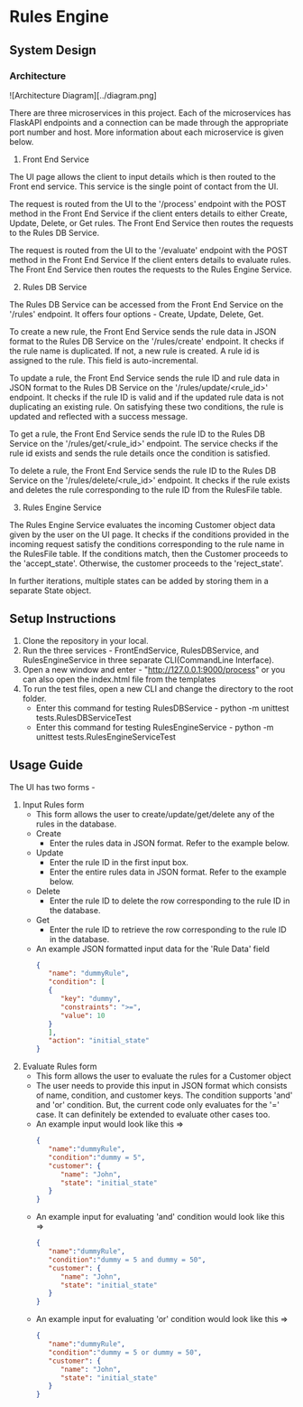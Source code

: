 # Rules Engine

## System Design

### Architecture

![Architecture Diagram][../diagram.png]

There are three microservices in this project. Each of the microservices has FlaskAPI endpoints and a connection can be made through the appropriate port number and host. More information about each microservice is given below.

1. Front End Service

The UI page allows the client to input details which is then routed to the Front end service. This service is the single point of contact from the UI.

The request is routed from the UI to the '/process' endpoint with the POST method in the Front End Service if the client enters details to either Create, Update, Delete, or Get rules. The Front End Service then routes the requests to the Rules DB Service.

The request is routed from the UI to the '/evaluate' endpoint with the POST method in the Front End Service If the client enters details to evaluate rules. The Front End Service then routes the requests to the Rules Engine Service.

2. Rules DB Service

The Rules DB Service can be accessed from the Front End Service on the '/rules' endpoint. It offers four options - Create, Update, Delete, Get.

To create a new rule, the Front End Service sends the rule data in JSON format to the Rules DB Service on the '/rules/create' endpoint. It checks if the rule name is duplicated. If not, a new rule is created. A rule id is assigned to the rule. This field is auto-incremental.

To update a rule, the Front End Service sends the rule ID and rule data in JSON format to the Rules DB Service on the '/rules/update/<rule_id>' endpoint. It checks if the rule ID is valid and if the updated rule data is not duplicating an existing rule. On satisfying these two conditions, the rule is updated and reflected with a success message.

To get a rule, the Front End Service sends the rule ID to the Rules DB Service on the '/rules/get/<rule_id>' endpoint. The service checks if the rule id exists and sends the rule details once the condition is satisfied.

To delete a rule, the Front End Service sends the rule ID to the Rules DB Service on the '/rules/delete/<rule_id>' endpoint. It checks if the rule exists and deletes the rule corresponding to the rule ID from the RulesFile table.

3. Rules Engine Service

The Rules Engine Service evaluates the incoming Customer object data given by the user on the UI page. It checks if the conditions provided in the incoming request satisfy the conditions corresponding to the rule name in the RulesFile table. If the conditions match, then the Customer proceeds to the 'accept_state'. Otherwise, the customer proceeds to the 'reject_state'.

In further iterations, multiple states can be added by storing them in a separate State object.

## Setup Instructions

1. Clone the repository in your local.
2. Run the three services - FrontEndService, RulesDBService, and RulesEngineService in three separate CLI(CommandLine Interface).
3. Open a new window and enter - "http://127.0.0.1:9000/process" or you can also open the index.html file from the templates
4. To run the test files, open a new CLI and change the directory to the root folder.
   - Enter this command for testing RulesDBService - python -m unittest tests.RulesDBServiceTest
   - Enter this command for testing RulesEngineService - python -m unittest tests.RulesEngineServiceTest

## Usage Guide

The UI has two forms -

1. Input Rules form
   - This form allows the user to create/update/get/delete any of the rules in the database.
   - Create
      - Enter the rules data in JSON format. Refer to the example below.
   - Update
      - Enter the rule ID in the first input box.
      - Enter the entire rules data in JSON format. Refer to the example below.
   - Delete
      - Enter the rule ID to delete the row corresponding to the rule ID in the database.
   - Get
      - Enter the rule ID to retrieve the row corresponding to the rule ID in the database.
   - An example JSON formatted input data for the 'Rule Data' field
      ```json
      {
         "name": "dummyRule", 
         "condition": [
         {
            "key": "dummy",
            "constraints": ">=",
            "value": 10
         }
         ],
         "action": "initial_state"
      }

2. Evaluate Rules form
   - This form allows the user to evaluate the rules for a Customer object
   - The user needs to provide this input in JSON format which consists of name, condition, and customer keys. The condition supports 'and' and 'or' condition. But, the current code only evaluates for the '=' case. It can definitely be extended to evaluate other cases too.
   - An example input would look like this =>
      ```json
      {
         "name":"dummyRule",
         "condition":"dummy = 5",
         "customer": {
            "name": "John", 
            "state": "initial_state"
         }
      }
   - An example input for evaluating 'and' condition would look like this =>
      ```json
      {
         "name":"dummyRule",
         "condition":"dummy = 5 and dummy = 50",
         "customer": {
            "name": "John", 
            "state": "initial_state"
         }
      }
   - An example input for evaluating 'or' condition would look like this =>
      ```json
      {
         "name":"dummyRule",
         "condition":"dummy = 5 or dummy = 50",
         "customer": {
            "name": "John", 
            "state": "initial_state"
         }
      }
